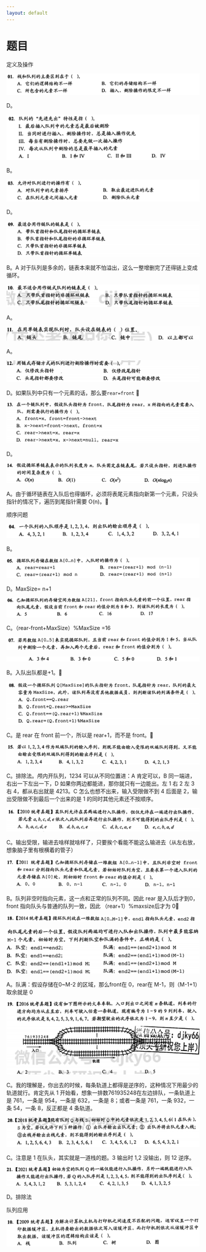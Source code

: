 ```yaml
---
layout: default
---
```

# 题目

定义及操作

![Untitled](%E9%A2%98%E7%9B%AE%202b2a2772d43f4e09912b5cced62bb00b/Untitled.png)

D。

![Untitled](%E9%A2%98%E7%9B%AE%202b2a2772d43f4e09912b5cced62bb00b/Untitled%201.png)

B。

![Untitled](%E9%A2%98%E7%9B%AE%202b2a2772d43f4e09912b5cced62bb00b/Untitled%202.png)

D。

![Untitled](%E9%A2%98%E7%9B%AE%202b2a2772d43f4e09912b5cced62bb00b/Untitled%203.png)

B。A 对于队列是多余的，链表本来就不怕溢出，这么一整增删完了还得链上变成循环。

![Untitled](%E9%A2%98%E7%9B%AE%202b2a2772d43f4e09912b5cced62bb00b/Untitled%204.png)

A。

![Untitled](%E9%A2%98%E7%9B%AE%202b2a2772d43f4e09912b5cced62bb00b/Untitled%205.png)

A。

![Untitled](%E9%A2%98%E7%9B%AE%202b2a2772d43f4e09912b5cced62bb00b/Untitled%206.png)

D。如果队列中只有一个元素的话，那么要`rear=front` 🧐

![Untitled](%E9%A2%98%E7%9B%AE%202b2a2772d43f4e09912b5cced62bb00b/Untitled%207.png)

D。

![Untitled](%E9%A2%98%E7%9B%AE%202b2a2772d43f4e09912b5cced62bb00b/Untitled%208.png)

A。由于循环链表在入队后也得循环，必须将表尾元素指向新第一个元素，只设头指针的情况下，遍历到尾指针需要 O(n)。🧐

顺序问题

![Untitled](%E9%A2%98%E7%9B%AE%202b2a2772d43f4e09912b5cced62bb00b/Untitled%209.png)

B。

![Untitled](%E9%A2%98%E7%9B%AE%202b2a2772d43f4e09912b5cced62bb00b/Untitled%2010.png)

D。MaxSize= n+1

![Untitled](%E9%A2%98%E7%9B%AE%202b2a2772d43f4e09912b5cced62bb00b/Untitled%2011.png)

C。（rear-front+MaxSize）%MaxSize =16

![Untitled](%E9%A2%98%E7%9B%AE%202b2a2772d43f4e09912b5cced62bb00b/Untitled%2012.png)

![Untitled](%E9%A2%98%E7%9B%AE%202b2a2772d43f4e09912b5cced62bb00b/Untitled%2013.png)

B。入队出队都是+1。🧐

![Untitled](%E9%A2%98%E7%9B%AE%202b2a2772d43f4e09912b5cced62bb00b/Untitled%2014.png)

C。是 rear 在 front 前一个，所以是 rear+1，而不是 front。🧐

![Untitled](%E9%A2%98%E7%9B%AE%202b2a2772d43f4e09912b5cced62bb00b/Untitled%2015.png)

C。排除法。颅内开队列，1234 可以从不同位置进：A 肯定可以，B 同一端进，右出一下左出一下，D 如果你两边都能进，那你就只有一边能出。左 1 右 2 左 3 右 4，都从右出就是 4213。C 怎么也想不出来，输入受限做不到 4 后面是 2，输出受限做不到最后一个出来的是 1 的同时其他元素还不按顺序。

![Untitled](%E9%A2%98%E7%9B%AE%202b2a2772d43f4e09912b5cced62bb00b/Untitled%2016.png)

C。输出受限，输进去啥样就啥样了，只要挨个看能不能这么输进去（从左右放，想象脑子里有根横着的管子）

![Untitled](%E9%A2%98%E7%9B%AE%202b2a2772d43f4e09912b5cced62bb00b/Untitled%2017.png)

B。队列非空时指向元素，这一点和正常的队列不同。因此 rear 是入队后才到0，front 指向队头与普通的队列一致，因此 （rear+1）%maxsize后才为 0🧐

![Untitled](%E9%A2%98%E7%9B%AE%202b2a2772d43f4e09912b5cced62bb00b/Untitled%2018.png)

![Untitled](%E9%A2%98%E7%9B%AE%202b2a2772d43f4e09912b5cced62bb00b/Untitled%2019.png)

A。队满：假设存储在0~M-2 的区域，那么front在 0，rear在 M-1，则（M-1+1）取余就是 0

![Untitled](%E9%A2%98%E7%9B%AE%202b2a2772d43f4e09912b5cced62bb00b/Untitled%2020.png)

C。我的理解是，你出去的时候，每条轨道上都得是逆序的，这种情况下用最少的轨道就行。肯定先从 1 开始看，想象一排数761935248在左边排队，一条轨道上是 761，一条是 954，一条是 632，一条是 8；或者一条是 761，一条 932，一条 54，一条 8，反正都是 4 条轨道。

![Untitled](%E9%A2%98%E7%9B%AE%202b2a2772d43f4e09912b5cced62bb00b/Untitled%2021.png)

C。注意是 1 在队头，其实就是一道栈的题。3 输出时 1,2 没输出，则 12 逆序。

![Untitled](%E9%A2%98%E7%9B%AE%202b2a2772d43f4e09912b5cced62bb00b/Untitled%2022.png)

D。排除法

队列应用

![Untitled](%E9%A2%98%E7%9B%AE%202b2a2772d43f4e09912b5cced62bb00b/Untitled%2023.png)